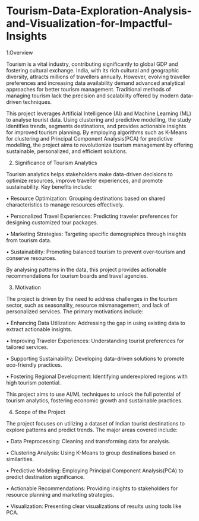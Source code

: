# Tourism-Data-Exploration-Analysis-and-Visualization-for-Impactful-Insights
1.Overview

Tourism is a vital industry, contributing significantly to global GDP and fostering cultural exchange. India, with its rich cultural and geographic diversity, attracts millions of travellers annually. However, evolving traveller preferences and increasing data availability demand advanced analytical approaches for better tourism management. Traditional methods of managing tourism lack the precision and scalability offered by modern data-driven techniques.

This project leverages Artificial Intelligence (AI) and Machine Learning (ML) to analyse tourist data. Using clustering and predictive modelling, the study identifies trends, segments destinations, and provides actionable insights for improved tourism planning. By employing algorithms such as K-Means for clustering and Principal Component Analysis(PCA) for predictive modelling, the project aims to revolutionize tourism management by offering sustainable, personalized, and efficient solutions.

2. Significance of Tourism Analytics
   
Tourism analytics helps stakeholders make data-driven decisions to optimize resources, improve traveller experiences, and promote sustainability. Key benefits include:

•	Resource Optimization: Grouping destinations based on shared characteristics to manage resources effectively.

•	Personalized Travel Experiences: Predicting traveler preferences for designing customized tour packages.

•	Marketing Strategies: Targeting specific demographics through insights from tourism data.

•	Sustainability: Promoting balanced tourism to prevent over-tourism and conserve resources.

By analysing patterns in the data, this project provides actionable recommendations for tourism boards and travel agencies.

3. Motivation
   
The project is driven by the need to address challenges in the tourism sector, such as seasonality, resource mismanagement, and lack of personalized services. The primary motivations include:

•	Enhancing Data Utilization: Addressing the gap in using existing data to extract actionable insights.

•	Improving Traveler Experiences: Understanding tourist preferences for tailored services.

•	Supporting Sustainability: Developing data-driven solutions to promote eco-friendly practices.

•	Fostering Regional Development: Identifying underexplored regions with high tourism potential.

This project aims to use AI/ML techniques to unlock the full potential of tourism analytics, fostering economic growth and sustainable practices.

4. Scope of the Project
   
The project focuses on utilizing a dataset of Indian tourist destinations to explore patterns and predict trends. The major areas covered include:

•	Data Preprocessing: Cleaning and transforming data for analysis.

•	Clustering Analysis: Using K-Means to group destinations based on similarities.

•	Predictive Modeling: Employing Principal Component Analysis(PCA) to predict destination significance.

•	Actionable Recommendations: Providing insights to stakeholders for resource planning and marketing strategies.

•	Visualization: Presenting clear visualizations of results using tools like PCA.

